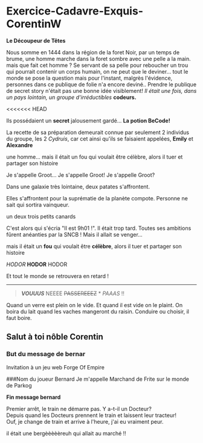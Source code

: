 # Exercice-Cadavre-Exquis-CorentinW

**Le Découpeur de Têtes**

Nous somme en 1444 dans la région de la foret Noir, par un temps de brume, une homme marche dans la foret sombre avec une pelle a la main. mais que fait cet homme ? Se servant de sa pelle pour reboucher un trou qui pourrait contenir un corps humain, on ne peut que le deviner...
tout le monde se pose la question mais pour l'instant, malgrès l'évidence, personnes dans ce publique de folie n'a encore deviné.. Prendre le publique de secret story n'était pas une bonne idée visiblement! *Il était une fois, dans un pays lointain, un groupe d'irréductibles* **__codeurs.__**

<<<<<<< HEAD

Ils possédaient un **secret** jalousement gardé... **__La potion BeCode!__**

La recette de sa préparation demeurait connue par seulement 2 individus du groupe, les 2 *Cydruis*, car cet ainsi qu'ils se faisaient appelées, **Emily** et **Alexandre**


une homme...
mais il était un fou qui voulait être célèbre, alors il tuer et partager son histoire



Je s'appelle Groot...
Je s'appelle Groot!
Je s'appelle Groot?

Dans une galaxie très lointaine, deux patates s'affrontent.

Elles s'affrontent pour la suprématie de la planète compote. Personne ne sait qui sortira vainqueur.

un deux trois petits canards


C'est alors qui s'écria "Il est 9h01 !". Il était trop tard. Toutes ses ambitions fûrent anéanties par la SNCB ! Mais il allait se venger...


mais il était un __fou__ qui voulait être __célèbre__, alors il tuer et partager son histoire


*HODOR* **HODOR** HODOR

Et tout le monde se retrouvera en retard !

________________

> **_VOUUUS_** NEEEE ~~PASSEREEEZ~~ * *PAAAS* !!

Quand un verre est plein on le vide. Et quand il est vide on le plaint.
On boira du lait quand les vaches mangeront du raisin.
Conduire ou choisir, il faut boire.

## Salut à toi nôble Corentin

### But du message de bernar
Invitation à un jeu web Forge Of Empire

###Nom du joueur Bernard
Je m'appelle Marchand de Frite sur le monde de Parkog

**Fin message bernard**

Premier arrêt, le train ne démarre pas. Y a-t-il un Docteur?  
Depuis quand les Docteurs prennent le train et laissent leur tracteur!  
Ouf, je change de train et arrive à l'heure, j'ai eu vraiment peur.  



il était une bergèèèèèreuh qui allait au marché !!
